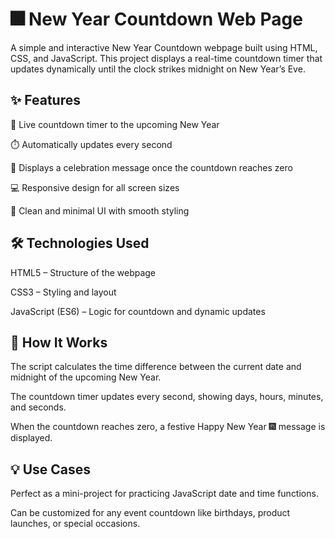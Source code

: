 # 🎆 New Year Countdown Web Page

A simple and interactive New Year Countdown webpage built using HTML, CSS, and JavaScript. This project displays a real-time countdown timer that updates dynamically until the clock strikes midnight on New Year’s Eve.

## ✨ Features

🎯 Live countdown timer to the upcoming New Year

⏱️ Automatically updates every second

🎉 Displays a celebration message once the countdown reaches zero

💻 Responsive design for all screen sizes

🎨 Clean and minimal UI with smooth styling

## 🛠️ Technologies Used

HTML5 – Structure of the webpage

CSS3 – Styling and layout

JavaScript (ES6) – Logic for countdown and dynamic updates

## 🚀 How It Works

The script calculates the time difference between the current date and midnight of the upcoming New Year.

The countdown timer updates every second, showing days, hours, minutes, and seconds.

When the countdown reaches zero, a festive Happy New Year 🎆 message is displayed.

## 💡 Use Cases

Perfect as a mini-project for practicing JavaScript date and time functions.

Can be customized for any event countdown like birthdays, product launches, or special occasions.
